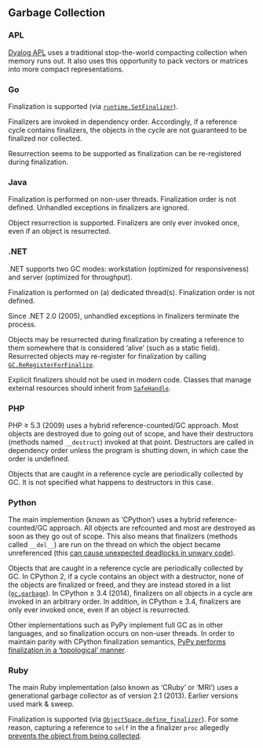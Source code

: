 ## Garbage Collection

### APL

[Dyalog APL](http://help.dyalog.com/15.0/Content/UserGuide/Installation%20and%20Configuration/Workspace%20Management.htm) uses a traditional stop-the-world compacting collection when memory runs out. It also uses this opportunity to pack vectors or matrices into more compact representations.

### Go

Finalization is supported (via [`runtime.SetFinalizer`](https://golang.org/pkg/runtime/#SetFinalizer)).

Finalizers are invoked in dependency order. Accordingly, if a reference cycle contains finalizers, the objects in the cycle are not guaranteed to be finalized nor collected.

Resurrection seems to be supported as finalization can be re-registered during finalization.

### Java

Finalization is performed on non-user threads. Finalization order is not defined. Unhandled exceptions in finalizers are ignored.

Object resurrection is supported. Finalizers are only ever invoked once, even if an object is resurrected.

### .NET

.NET supports two GC modes: workstation (optimized for responsiveness) and server (optimized for throughput). 

Finalization is performed on (a) dedicated thread(s). Finalization order is not defined.

Since .NET 2.0 (2005), unhandled exceptions in finalizers terminate the process.

Objects may be resurrected during finalization by creating a reference to them somewhere that is considered ‘alive’ (such as a static field). Resurrected objects may re-register for finalization by calling [`GC.ReRegisterForFinalize`](https://msdn.microsoft.com/en-us/library/system.gc.reregisterforfinalize.aspx).

Explicit finalizers should not be used in modern code. Classes that manage external resources should inherit from [`SafeHandle`](https://msdn.microsoft.com/en-us/library/system.runtime.interopservices.safehandle.aspx).

### PHP

PHP ≥ 5.3 (2009) uses a hybrid reference-counted/GC approach. Most objects are destroyed due to going out of scope, and have their destructors (methods named `__destruct`) invoked at that point. Destructors are called in dependency order unless the program is shutting down, in which case the order is undefined.

Objects that are caught in a reference cycle are periodically collected by GC. It is not specified what happens to destructors in this case.

### Python

The main implemention (known as ‘CPython’) uses a hybrid reference-counted/GC approach. All objects are refcounted and most are destroyed as soon as they go out of scope. This also means that finalizers (methods called `__del__`) are run on the thread on which the object became unreferenced (this [can cause unexpected deadlocks in unwary code](http://carefully.understood.systems/blog-2017-04-19-bounded-log-queue.html)).

Objects that are caught in a reference cycle are periodically collected by GC. In CPython 2, if a cycle contains an object with a destructor, none of the objects are finalized or freed, and they are instead stored in a list ([`gc.garbage`](https://docs.python.org/2/library/gc.html)). In CPython ≥ 3.4 (2014), finalizers on all objects in a cycle are invoked in an arbitrary order. In addition, in CPython ≥ 3.4, finalizers are only ever invoked once, even if an object is resurrected.

Other implementations such as PyPy implement full GC as in other languages, and so finalization occurs on non-user threads. In order to maintain parity with CPython finalization semantics, [PyPy performs finalization in a ‘topological’ manner](https://morepypy.blogspot.com.au/2008/02/python-finalizers-semantics-part-1.html).

### Ruby

The main Ruby implementation (also known as ‘CRuby’ or ‘MRI’) uses a generational garbage collector as of version 2.1 (2013). Earlier versions used mark & sweep.

Finalization is supported (via [`ObjectSpace.define_finalizer`](https://ruby-doc.org/core-2.2.3/ObjectSpace.html#define_finalizer-method)). For some reason, capturing a reference to `self` in the a finalizer `proc` allegedly [prevents the object from being collected](http://www.mikeperham.com/2010/02/24/the-trouble-with-ruby-finalizers/).